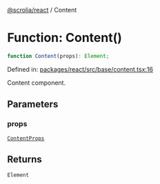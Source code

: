 [@scrolia/react](../README.md) / Content

# Function: Content()

```ts
function Content(props): Element;
```

Defined in: [packages/react/src/base/content.tsx:16](https://github.com/alpheustangs/scrolia/blob/99f515e4b0095d09a280c57c2fd0f9cf08d6dcf1/packages/react/src/base/content.tsx#L16)

Content component.

## Parameters

### props

[`ContentProps`](../type-aliases/ContentProps.md)

## Returns

`Element`
